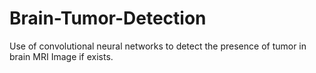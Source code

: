 # Brain-Tumor-Detection
Use of convolutional neural networks to detect the presence of tumor in brain MRI Image if exists.
